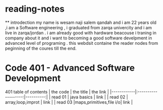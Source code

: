 # reading-notes
** introdection
my  name is wesam naji salem qandah and i am 22 years old ,i am a Software engineering , i graduated from zarqa  univercity and i am live in zarqa/jordan .
i am already good with hardware beacouse i traning in company about it and i want to becoming a good software develpment in advanced level of programing .
this webdsit containe  the reader nodes from peginning of the coures till the end.
# Code 401 - Advanced Software Development
401 table of contents
| the code   |      the title      |  the link |
|------------|:-------------------:|----------:|
| read 01    |    java basics      | link    |
| read 02    |  array,loop,improt  |   link     |
| read 03    |maps,primitives,file i/o|    link     |
